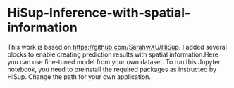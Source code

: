 # HiSup-Inference-with-spatial-information
This work is based on https://github.com/SarahwXU/HiSup. I added several blocks to enable creating prediction results with spatial information.Here you can use fine-tuned model from your own dataset. To run this Jupyter notebook, you need to preinstall the required packages as instructed by HiSup. Change the path for your own application.
